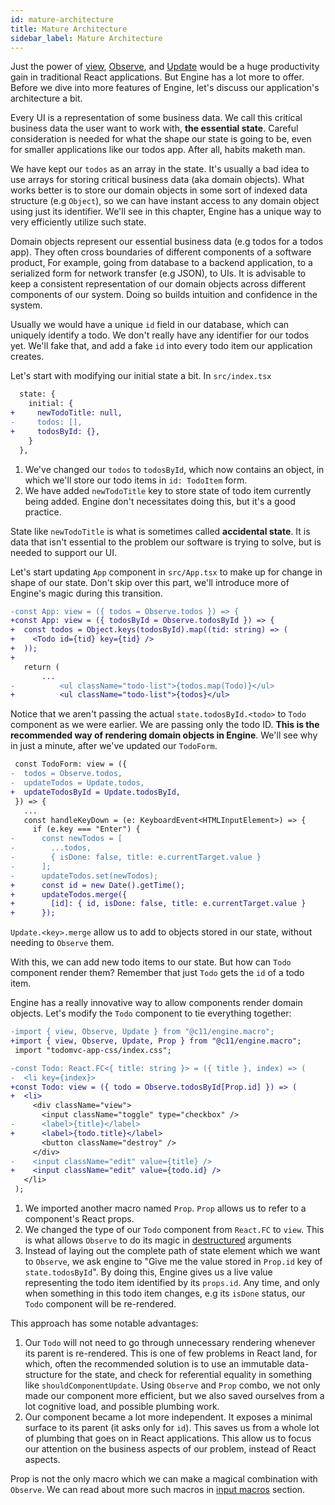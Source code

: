 ```yaml
---
id: mature-architecture
title: Mature Architecture
sidebar_label: Mature Architecture
---
```


Just the power of [view](/docs/api/view), [Observe](/docs/api/observe), and
[Update](/docs/api/update) would be a huge productivity gain in traditional
React applications. But Engine has a lot more to offer. Before we dive into more
features of Engine, let's discuss our application's architecture a bit.

Every UI is a representation of some business data. We call this critical
business data the user want to work with, **the essential state**. Careful
consideration is needed for what the shape our state is going to be, even for
smaller applications like our todos app. After all, habits maketh man.

We have kept our `todos` as an array in the state. It's usually a bad idea to
use arrays for storing critical business data (aka domain objects). What works
better is to store our domain objects in some sort of indexed data structure
(e.g `Object`), so we can have instant access to any domain object using just
its identifier. We'll see in this chapter, Engine has a unique way to very
efficiently utilize such state.

Domain objects represent our essential business data (e.g todos for a todos
app). They often cross boundaries of different components of a software product,
For example, going from database to a backend application, to a serialized form
for network transfer (e.g JSON), to UIs. It is advisable to keep a consistent
representation of our domain objects across different components of our system.
Doing so builds intuition and confidence in the system.

Usually we would have a unique `id` field in our database, which can uniquely
identify a todo. We don't really have any identifier for our todos yet. We'll
fake that, and add a fake `id` into every todo item our application creates.

Let's start with modifying our initial state a bit. In `src/index.tsx`

```diff
  state: {
    initial: {
+     newTodoTitle: null,
-     todos: [],
+     todosById: {},
    }
  },
```

1. We've changed our `todos` to `todosById`, which now contains an object, in
   which we'll store our todo items in `id: TodoItem` form.
2. We have added `newTodoTitle` key to store state of todo item currently being
   added. Engine don't necessitates doing this, but it's a good practice.

State like `newTodoTitle` is what is sometimes called **accidental state**. It
is data that isn't essential to the problem our software is trying to solve, but
is needed to support our UI.

Let's start updating `App` component in `src/App.tsx` to make up for change in
shape of our state. Don't skip over this part, we'll introduce more of Engine's
magic during this transition.

```diff
-const App: view = ({ todos = Observe.todos }) => {
+const App: view = ({ todosById = Observe.todosById }) => {
+  const todos = Object.keys(todosById).map((tid: string) => (
+    <Todo id={tid} key={tid} />
+  ));
+
   return (
       ...
-          <ul className="todo-list">{todos.map(Todo)}</ul>
+          <ul className="todo-list">{todos}</ul>
```

Notice that we aren't passing the actual `state.todosById.<todo>` to `Todo`
component as we were earlier. We are passing only the todo ID. **This is the
recommended way of rendering domain objects in Engine**. We'll see why in just a
minute, after we've updated our `TodoForm`.

```diff
 const TodoForm: view = ({
-  todos = Observe.todos,
-  updateTodos = Update.todos,
+  updateTodosById = Update.todosById,
 }) => {
   ...
   const handleKeyDown = (e: KeyboardEvent<HTMLInputElement>) => {
     if (e.key === "Enter") {
-      const newTodos = [
-        ...todos,
-        { isDone: false, title: e.currentTarget.value }
-      ];
-      updateTodos.set(newTodos);
+      const id = new Date().getTime();
+      updateTodos.merge({
+        [id]: { id, isDone: false, title: e.currentTarget.value }
+      });
```

`Update.<key>.merge` allow us to add to objects stored in our state, without
needing to `Observe` them.

With this, we can add new todo items to our state. But how can `Todo` component
render them? Remember that just `Todo` gets the `id` of a todo item.

Engine has a really innovative way to allow components render domain objects.
Let's modify the `Todo` component to tie everything together:

```diff
-import { view, Observe, Update } from "@c11/engine.macro";
+import { view, Observe, Update, Prop } from "@c11/engine.macro";
 import "todomvc-app-css/index.css";

-const Todo: React.FC<{ title: string }> = ({ title }, index) => (
-  <li key={index}>
+const Todo: view = ({ todo = Observe.todosById[Prop.id] }) => (
+  <li>
     <div className="view">
       <input className="toggle" type="checkbox" />
-      <label>{title}</label>
+      <label>{todo.title}</label>
       <button className="destroy" />
     </div>
-    <input className="edit" value={title} />
+    <input className="edit" value={todo.id} />
   </li>
 );
```

1. We imported another macro named `Prop`. `Prop` allows us to refer to a
   component's React props.
2. We changed the type of our `Todo` component from `React.FC` to `view`. This
   is what allows `Observe` to do its magic in
   [destructured](https://developer.mozilla.org/en-US/docs/Web/JavaScript/Reference/Operators/Destructuring_assignment)
   arguments
3. Instead of laying out the complete path of state element which we want to
   `Observe`, we ask engine to "Give me the value stored in `Prop.id` key of
   `state.todosById`". By doing this, Engine gives us a live value representing
   the todo item identified by its `props.id`. Any time, and only when something
   in this todo item changes, e.g its `isDone` status, our `Todo` component will
   be re-rendered.

This approach has some notable advantages:

1. Our `Todo` will not need to go through unnecessary rendering whenever its
   parent is re-rendered. This is one of few problems in React land, for which,
   often the recommended solution is to use an immutable data-structure for the
   state, and check for referential equality in something like
   `shouldComponentUpdate`. Using `Observe` and `Prop` combo, we not only made
   our component more efficient, but we also saved ourselves from a lot
   cognitive load, and possible plumbing work.
2. Our component became a lot more independent. It exposes a minimal surface to
   its parent (it asks only for `id`). This saves us from a whole lot of
   plumbing that goes on in React applications. This allow us to focus our
   attention on the business aspects of our problem, instead of React aspects.

Prop is not the only macro which we can make a magical combination with
`Observe`. We can read about more such macros in [input
macros](/docs/api/input-macros/prop) section.
